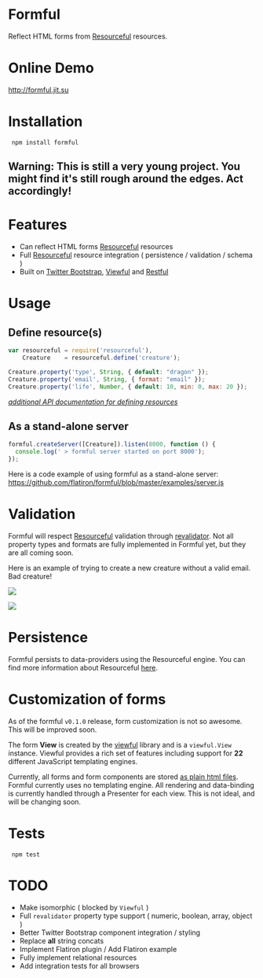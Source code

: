 # Formful

Reflect HTML forms from [Resourceful](http://github.com/flatiron/resourceful) resources.

# Online Demo

<a href="http://formful.jit.su">http://formful.jit.su</a>

# Installation

     npm install formful

## Warning: This is still a very young project. You might find it's still rough around the edges. Act accordingly!

# Features

  - Can reflect HTML forms [Resourceful](http://github.com/flatiron/resourceful) resources
  - Full [Resourceful](http://github.com/flatiron/resourceful) resource integration ( persistence / validation / schema )
  - Built on [Twitter Bootstrap](http://twitter.github.com/bootstrap/), [Viewful](http://github.com/flatiron/viewful) and [Restful](http://github.com/flatiron/restful)

# Usage

## Define resource(s)

```js
var resourceful = require('resourceful'),
    Creature    = resourceful.define('creature');

Creature.property('type', String, { default: "dragon" });
Creature.property('email', String, { format: "email" });
Creature.property('life', Number, { default: 10, min: 0, max: 20 });
```

*[additional API documentation for defining resources](http://github.com/flatiron/resourceful)*

## As a stand-alone server

```js
formful.createServer([Creature]).listen(8000, function () {
  console.log(' > formful server started on port 8000');
});
```

Here is a code example of using formful as a stand-alone server: <a href="https://github.com/flatiron/formful/blob/master/examples/server.js">https://github.com/flatiron/formful/blob/master/examples/server.js</a>

# Validation

Formful will respect [Resourceful](http://github.com/flatiron/resourceful) validation through [revalidator](http://github.com/flatiron/revalidator). Not all property types and formats are fully implemented in Formful yet, but they are all coming soon.

Here is an example of trying to create a new creature without a valid email. Bad creature!

<img src="https://raw.github.com/flatiron/formful/master/assets/validation.png"></img>

<img src="https://raw.github.com/flatiron/formful/master/assets/show.png"></img>

# Persistence

Formful persists to data-providers using the Resourceful engine. You can find more information about Resourceful [here](http://github.com/flatiron/resourceful).

# Customization of forms

As of the formful `v0.1.0` release, form customization is not so awesome. This will be improved soon.

The form **View** is created by the [viewful](http://github.com/flatiron/viewful) library and is a `viewful.View` instance. Viewful provides a rich set of features including support for **22** different JavaScript templating engines.

Currently, all forms and form components are stored [as plain html files](https://github.com/flatiron/formful/tree/master/lib/formful/view/form). Formful currently uses no templating engine. All rendering and data-binding is currently handled through a Presenter for each view. This is not ideal, and will be changing soon.

# Tests

     npm test

# TODO
 - Make isomorphic ( blocked by `Viewful` )
 - Full `revalidator` property type support ( numeric, boolean, array, object )
 - Better Twitter Bootstrap component integration / styling
 - Replace **all** string concats
 - Implement Flatiron plugin / Add Flatiron example
 - Fully implement relational resources
 - Add integration tests for all browsers
